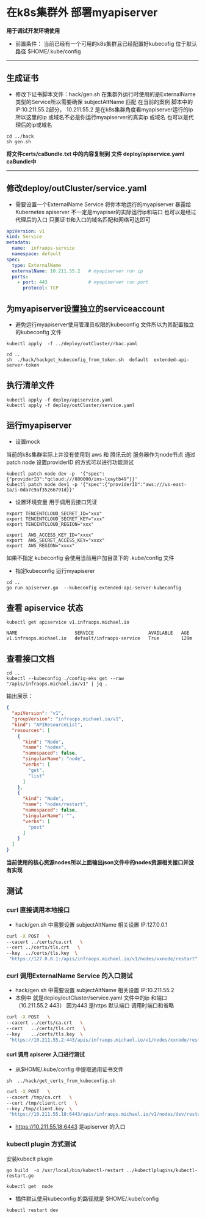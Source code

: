 #  在k8s集群外 部署myapiserver

**用于调试开发环境使用**

- 前置条件： 当前已经有一个可用的k8s集群且已经配置好kubecofig 位于默认路径 $HOME/.kube/config

---
## 生成证书

- 修改下证书脚本文件：hack/gen.sh
在集群外运行时使用的是ExternalName类型的Service所以需要确保 subjectAltName 匹配
在当前的案例 脚本中的IP:10.211.55.2部分， 10.211.55.2 是在k8s集群角度看myapiserver运行的ip 所以这里的ip 或域名不必是你运行myapiserver的真实ip 或域名 也可以是代理后的ip或域名

  
```shell
cd ../hack
sh gen.sh
```

**将文件certs/caBundle.txt 中的内容复制到 文件 deploy/apiservice.yaml  caBundle中**

---
## 修改deploy/outCluster/service.yaml 

- 需要设置一个ExternalName Service 将你本地运行的myapiserver 暴露给 Kubernetes apiserver 不一定是myapiser的实际运行ip和端口 也可以是经过代理后的入口 只要证书和入口的域名匹配和网络可达即可

```yaml
apiVersion: v1
kind: Service
metadata:
  name:  infraops-service
  namespace: default
spec:
  type: ExternalName
  externalName: 10.211.55.2   # myapiserver run ip 
  ports:
    - port: 443               # myapiserver run port 
      protocol: TCP
```


## 为myapiserver设置独立的serviceaccount

- 避免运行myapiserver使用管理员权限的kubeconfig 文件所以为其配置独立的kubeconfig 文件


```shell
kubectl apply  -f ../deploy/outCluster/rbac.yaml 
```


```shell
cd ..
sh  ./hack/hackget_kubeconfig_from_token.sh  default  extended-api-server-token
```


## 执行清单文件


```shell
kubectl apply -f deploy/apiservice.yaml
kubectl apply -f deploy/outCluster/service.yaml
```



## 运行myapiserver


- 设置mock

当前的k8s集群实际上并没有使用到 aws 和 腾讯云的 服务器作为node节点 通过patch node 设置providerID 的方式可以进行功能测试


```shell
kubectl patch node dev -p  '{"spec":{"providerID":"qcloud:///800000/ins-lxaytb49"}}'
kubectl patch node dev1 -p '{"spec":{"providerID":"aws:///us-east-1a/i-0da7c9af35266791d}}'
```





- 设置环境变量 用于调用云接口凭证

```shell
export TENCENTCLOUD_SECRET_ID="xxx"
export TENCENTCLOUD_SECRET_KEY="xxx"
export TENCENTCLOUD_REGION="xxx"

export  AWS_ACCESS_KEY_ID="xxxx"
export  AWS_SECRET_ACCESS_KEY="xxxx" 
export  AWS_REGION="xxxx"
```



如果不指定 kubeconfig 会使用当前用户加目录下的  .kube/config 文件

- 指定kubeconfig 运行myapiserer 


```shell
cd ..
go run apiserver.go  --kubeconfig extended-api-server-kubeconfig
```



##  查看 apiservice 状态


```shell
kubectl get apiservice v1.infraops.michael.io
```


```text
NAME                     SERVICE                    AVAILABLE   AGE
v1.infraops.michael.io   default/infraops-service   True        129m
```


## 查看接口文档

```shell
cd ..
kubectl --kubeconfig ./config-eks get --raw   "/apis/infraops.michael.io/v1" | jq .
```

输出展示：

```json
{
  "apiVersion": "v1",
  "groupVersion": "infraops.michael.io/v1",
  "kind": "APIResourceList",
  "resources": [
    {
      "kind": "Node",
      "name": "nodes",
      "namespaced": false,
      "singularName": "node",
      "verbs": [
        "get",
        "list"
      ]
    },
    {
      "kind": "Node",
      "name": "nodes/restart",
      "namespaced": false,
      "singularName": "",
      "verbs": [
        "post"
      ]
    }
  ]
}
```

**当前使用的核心资源nodes所以上面输出json文件中的nodes资源相关接口并没有实现**




##  测试


###  curl 直接调用本地接口 

- hack/gen.sh 中需要设置 subjectAltName 相关设置 IP:127.0.0.1

```bash
curl -X POST   \
--cacert ../certs/ca.crt   \
--cert ../certs/tls.crt   \
--key  ../certs/tls.key  \
 "https://127.0.0.1:/apis/infraops.michael.io/v1/nodes/xxnode/restart"
```


### curl 调用ExternalName Service 的入口测试


- hack/gen.sh 中需要设置 subjectAltName 相关设置 IP:10.211.55.2
- 本例中 就是deploy/outCluster/service.yaml 文件中的ip 和端口 （10.211.55.2 443） 因为443 是https 默认端口 调用时端口和省略


```bash
curl -X POST   \
--cacert ../certs/ca.crt   \
--cert   ../certs/tls.crt   \
--key    ../certs/tls.key  \
 "https://10.211.55.2:443/apis/infraops.michael.io/v1/nodes/xxnode/restart"
```


#### curl 调用 apiserer 入口进行测试

- 从$HOME/.kube/config 中提取通用证书文件

```shell
sh  ../hack/get_certs_from_kubeconfig.sh
```


```bash
curl -X POST   \
--cacert /tmp/ca.crt   \
--cert /tmp/client.crt   \
--key /tmp/client.key  \
 "https://10.211.55.18:6443/apis/infraops.michael.io/v1/nodes/dev/restart"
```

- https://10.211.55.18:6443 是apiserver 的入口




###  kubectl  plugin 方式测试

安装kubeclt plugin

```shell
go build  -o /usr/local/bin/kubectl-restart ../kubectlplugins/kubectl-restart.go
```


```shell
kubectl get  node
```


- 插件默认使用kubeconfig 的路径就是 $HOME/.kube/config

```shell
kubectl restart dev
```
